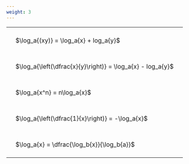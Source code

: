 ```yaml
---
weight: 3
---
```


<style type="text/css">
#T_8d6ef th.col_heading {
  text-align: left;
  font-size: 1em;
}
#T_8d6ef td {
  text-align: left;
  font-size: 1em;
  padding: 1.5em;
}
</style>
<table id="T_8d6ef">
  <thead>
  </thead>
  <tbody>
    <tr>
      <td id="T_8d6ef_row0_col0" class="data row0 col0" >$\log_a{(xy)} = \log_a{x} + log_a{y}$</td>
    </tr>
    <tr>
      <td id="T_8d6ef_row1_col0" class="data row1 col0" >$\log_a{\left(\dfrac{x}{y}\right)} = \log_a{x} - log_a{y}$</td>
    </tr>
    <tr>
      <td id="T_8d6ef_row2_col0" class="data row2 col0" >$\log_a{x^n} = n\log_a{x}$</td>
    </tr>
    <tr>
      <td id="T_8d6ef_row3_col0" class="data row3 col0" >$\log_a{\left(\dfrac{1}{x}\right)} = -\log_a{x}$</td>
    </tr>
    <tr>
      <td id="T_8d6ef_row4_col0" class="data row4 col0" >$\log_a{x} = \dfrac{\log_b{x}}{\log_b{a}}$</td>
    </tr>
  </tbody>
</table>
